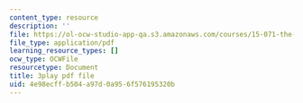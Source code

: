 ```yaml
---
content_type: resource
description: ''
file: https://ol-ocw-studio-app-qa.s3.amazonaws.com/courses/15-071-the-analytics-edge-spring-2017/4e98ecffb504a97d0a956f576195320b_NAQhRc3OQAw.pdf
file_type: application/pdf
learning_resource_types: []
ocw_type: OCWFile
resourcetype: Document
title: 3play pdf file
uid: 4e98ecff-b504-a97d-0a95-6f576195320b
---
```


